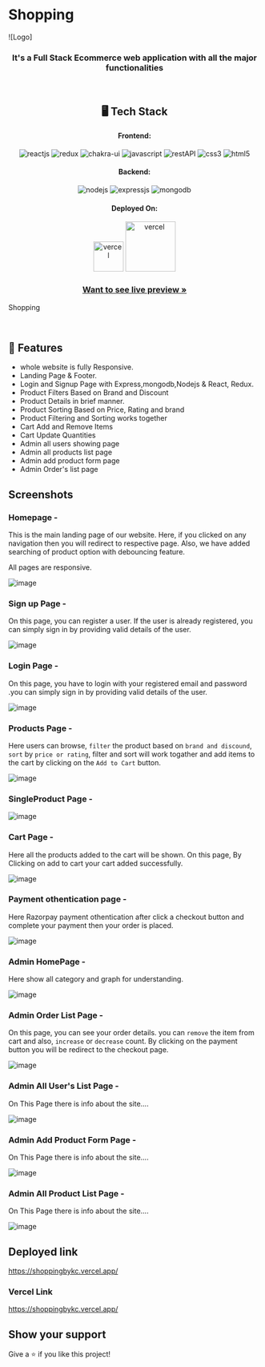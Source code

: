 # Shopping 

![Logo]

<h3 align="center">It's a Full Stack Ecommerce web application with all the major functionalities</h3>

<br/>

<h2 align="center">🖥️ Tech Stack</h2>

<h4 align="center">Frontend:</h4>
<p align="center">
  <img src="https://img.shields.io/badge/React (18.2.0)-20232A?style=for-the-badge&logo=react&logoColor=61DAFB" alt="reactjs" />
  <img src="https://img.shields.io/badge/Redux (4.2.0)-593D88?style=for-the-badge&logo=redux&logoColor=white" alt="redux" />
  <img src="https://img.shields.io/badge/Chakra%20UI (2.2.8)-3bc7bd?style=for-the-badge&logo=chakraui&logoColor=white" alt="chakra-ui" />
  <img src="https://img.shields.io/badge/JavaScript-323330?style=for-the-badge&logo=javascript&logoColor=F7DF1E" alt="javascript" />
  <img src="https://img.shields.io/badge/Rest_API-02303A?style=for-the-badge&logo=react-router&logoColor=white" alt="restAPI" />
  <img src="https://img.shields.io/badge/CSS3-1572B6?style=for-the-badge&logo=css3&logoColor=white" alt="css3" />
  <img src="https://img.shields.io/badge/HTML5-E34F26?style=for-the-badge&logo=html5&logoColor=white" alt="html5" />
</p>
<h4 align="center">Backend:</h4>

<p align="center">
  <img src="https://img.shields.io/badge/Node.js (16.14.2)-339933?style=for-the-badge&logo=nodedotjs&logoColor=white" alt="nodejs" />
  <img src="https://img.shields.io/badge/Express.js (4.18.1)-000000?style=for-the-badge&logo=express&logoColor=white" alt="expressjs" />
  <img src="https://img.shields.io/badge/MongoDB (6.0)-4EA94B?style=for-the-badge&logo=mongodb&logoColor=white" alt="mongodb" />
</p>

<h4 align="center">Deployed On:</h4>

<p align="center">
  <img width="60" src="https://badges.genua.fr/badge/-cyclic-yellowgreen" alt="vercel" />
  <img width="100" src="https://badges.genua.fr/badge/%F0%9F%94%BA-vercel-black" alt="vercel" />
</p>

<h3 align="center"><a href=" "><strong>Want to see live preview »</strong></a></h3>

Shopping

<br/>

## 🚀 Features

- whole website is fully Responsive.
- Landing Page & Footer.
- Login and Signup Page with Express,mongodb,Nodejs & React, Redux.
- Product Filters Based on Brand and Discount
- Product Details in brief manner.
- Product Sorting Based on Price, Rating and brand
- Product Filtering and Sorting works together
- Cart Add and Remove Items
- Cart Update Quantities
- Admin all users showing page
- Admin all products list page
- Admin add product form page
- Admin Order's list page

## Screenshots

### Homepage -

This is the main landing page of our website. Here, if you clicked on any navigation then you will redirect to respective page. Also, we have added searching of product option with debouncing feature.

All pages are responsive.


![image](https://github.com/KanhaiyaChauhan037/E-commerce/assets/105916244/d634933e-0be9-4f89-a45f-8577bd8d7b07)


### Sign up Page -

On this page, you can register a user. If the user is already registered, you can simply sign in by providing valid details of the user.

![image](https://github.com/KanhaiyaChauhan037/E-commerce/assets/105916244/3ff62c03-a419-4219-acc1-9e2608bbc59e)


### Login Page -

On this page, you have to login with your registered email and password .you can simply sign in by providing valid details of the user.

![image](https://github.com/KanhaiyaChauhan037/E-commerce/assets/105916244/f021a3fb-2b03-4dea-80da-cff49317afe6)


### Products Page -

Here users can browse, `filter` the product based on `brand and discound`, `sort` by `price or rating`, filter and sort will work togather and add items to the cart by clicking on the `Add to Cart` button.

![image](https://github.com/KanhaiyaChauhan037/E-commerce/assets/105916244/58eafdab-6b4c-4c07-a642-50f5565bbfad)


### SingleProduct Page -

![image](https://github.com/KanhaiyaChauhan037/E-commerce/assets/105916244/503594c8-8bd4-427f-9317-3524a601a12b)


### Cart Page -

Here all the products added to the cart will be shown. On this page, By Clicking on add to cart your cart added successfully.

![image](https://github.com/KanhaiyaChauhan037/E-commerce/assets/105916244/1888841d-3dae-4673-96f6-399a5d4ddeb6)


### Payment othentication page -

Here Razorpay payment othentication after click a checkout button and complete your payment then your order is placed. 

![image](https://github.com/KanhaiyaChauhan037/E-commerce/assets/105916244/7bf5e15a-5906-49bb-8386-e61f97c62be2)

### Admin HomePage -

Here show all category and graph for understanding.

![image](https://github.com/KanhaiyaChauhan037/E-commerce/assets/105916244/d8bc3c0e-5650-4928-8e93-d52d504f267f)


### Admin Order List Page -

On this page, you can see your order details. you can `remove` the item from cart and also, `increase` or `decrease` count. By clicking on the payment button you will be redirect to the checkout page.

![image](https://github.com/KanhaiyaChauhan037/E-commerce/assets/105916244/813b278e-5aaf-4961-99dc-dd6542cd467b)

### Admin All User's List Page -

On This Page there is info about the site....

![image](https://github.com/KanhaiyaChauhan037/E-commerce/assets/105916244/650e34e2-7e7e-4aa0-be0d-ddffdac1ab0b)


### Admin Add Product Form Page -

On This Page there is info about the site....

![image](https://github.com/KanhaiyaChauhan037/E-commerce/assets/105916244/98e4a5c1-823d-4d02-abd4-0aa3cd38afb7)


### Admin All Product List Page -

On This Page there is info about the site....

![image](https://github.com/KanhaiyaChauhan037/E-commerce/assets/105916244/721f4612-229d-429b-9615-efb2c0aeb034)


## Deployed link
https://shoppingbykc.vercel.app/

### Vercel Link
https://shoppingbykc.vercel.app/

## Show your support

Give a ⭐️ if you like this project!
